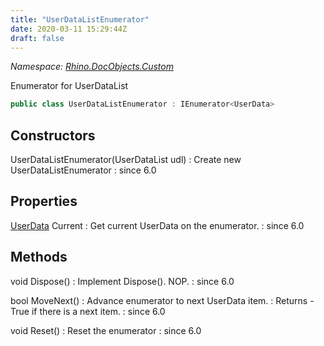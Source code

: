 ```yaml
---
title: "UserDataListEnumerator"
date: 2020-03-11 15:29:44Z
draft: false
---
```


*Namespace: [Rhino.DocObjects.Custom](../)*

Enumerator for UserDataList
```cs
public class UserDataListEnumerator : IEnumerator<UserData>
```
## Constructors

UserDataListEnumerator(UserDataList udl)
: Create new UserDataListEnumerator
: since 6.0
## Properties

[UserData](/rhinocommon/rhino/docobjects/custom/userdata/) Current
: Get current UserData on the enumerator.
: since 6.0
## Methods

void Dispose()
: Implement Dispose(). NOP.
: since 6.0

bool MoveNext()
: Advance enumerator to next UserData item.
: Returns - True if there is a next item.
: since 6.0

void Reset()
: Reset the enumerator
: since 6.0
